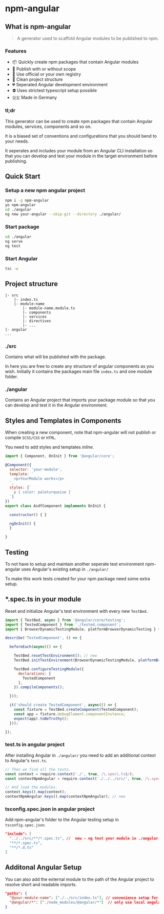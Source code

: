 # npm-angular

## What is npm-angular

> A generator used to scaffold Angular modules to be published to npm.

### Features

* :package: Quickly create npm packages that contain Angular modules
* :gem: Publish with or without scope
* :postbox: Use official or your own registry
* :open_file_folder: Clean project structure 
* :broken_heart: Seperated Angular development environment 
* :no_entry: Uses strictest typescript setup possible
* :de: Made in Germany

### tl;dr

This generator can be used to create npm packages that contain Angular modules, services, components and so on. 

It is a biased set of conventions and configurations that you should bend to your needs.

It seperates and includes your module from an Angular CLI installation so that you can develop and test your module in the target environment before publishing.

## Quick Start

### Setup a new npm angular project

```bash
npm i -g npm-angular
yo npm-angular
cd ./angular
ng new your-angular --skip-git --directory ./angular/
```
### Start package

```bash
cd ./angular
ng serve
ng test
```

### Start Angular

```bash
tsc -w
```

## Project structure

```
|- src
    |- index.ts
    |- module-name
        |- module-name.module.ts
        |- components
        |- services
        |- directives
        |- ...
|- angular
...
```

### ./src

Contains what will be published with the package. 

In here you are free to create any structure of angular components as you wish. Initially it contains the packages main file `index.ts` and one module folder. 

### ./angular

Contains an Angular project that imports your package module so that you can develop and test it in the Angular environment.

## Styles and Templates in Components

When creating a new component, note that npm-angular will not publish or compile `SCSS/CSS` or `HTML`. 

You need to add styles and templates *inline*. 

```javascript
import { Component, OnInit } from '@angular/core';

@Component({
  selector: 'your-module',
  template: `
    <p>YourModule works</p>
  `,
  styles: [`
    p { color: paleturquoise }
  `]
})
export class AsdfComponent implements OnInit {

  constructor() { }

  ngOnInit() {
  }

}
```

## Testing

To not have to setup and maintain another seperate test environment npm-angular uses Angular's existing setup in `./angular/`

To make this work tests created for your npm package need some extra setup. 

## *.spec.ts in your module

Reset and initialize Angular's test environment with every new `TestBed`.

```javascript
import { TestBed, async } from '@angular/core/testing';
import { TestedComponent } from './tested.component';
import { BrowserDynamicTestingModule, platformBrowserDynamicTesting } from '@angular/platform-browser-dynamic/testing'; // new

describe('TestedComponent', () => {

  beforeEach(async(() => {

    TestBed.resetTestEnvironment(); // new
    TestBed.initTestEnvironment(BrowserDynamicTestingModule, platformBrowserDynamicTesting()); // new

    TestBed.configureTestingModule({
      declarations: [
        TestedComponent
      ],
    }).compileComponents();

  }));

  it('should create TestedComponent', async(() => {
    const fixture = TestBed.createComponent(TestedComponent);
    const app = fixture.debugElement.componentInstance;
    expect(app).toBeTruthy();
  }));

});
```

### test.ts in angular project

After installing Angular in `./angular/` you need to add an additional context to Angular's `test.ts`.

```javascript
// Then we find all the tests.
const context = require.context('./', true, /\.spec\.ts$/);
const contextNpmAngular = require.context('./../../src/', true, /\.spec\.ts$/) // new;

// And load the modules.
context.keys().map(context);
contextNpmAngular.keys().map(contextNpmAngular); // new
```

### tsconfig.spec.json in angular project

Add npm-angular's folder to the Angular testing setup in `tsconfig.spec.json`.

```json
"include": [
  "../../src/**/*.spec.ts", //  new - ng test your module in ./angular
  "**/*.spec.ts",
  "**/*.d.ts"
]
```
## Additonal Angular Setup

You can also add the external module to the path of the Angular project to resolve short and readable imports.

```json
"paths": {
  "@your-module-name": ["./../src/index.ts"], // convenience setup for angular project
  "@angular/*": ["./node_modules/@angular/*"]  // only use local angular 
}
```

